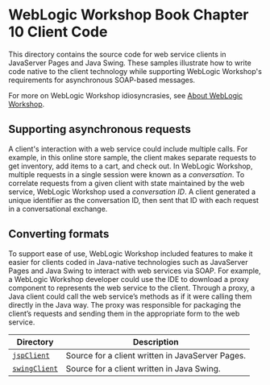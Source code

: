 # WebLogic Workshop Book Chapter 10 Client Code

This directory contains the source code for web service clients in JavaServer Pages and Java Swing. These samples illustrate how to write code native to the client technology while supporting WebLogic Workshop's requirements for asynchronous SOAP-based messages.

For more on WebLogic Workshop idiosyncrasies, see [About WebLogic Workshop](../../../about-weblogic-workshop.md).

## Supporting asynchronous requests

A client's interaction with a web service could include multiple calls. For example, in this online store sample, the client makes separate requests to get inventory, add items to a cart, and check out. In WebLogic Workshop, multiple requests in a single session were known as a *conversation*. To correlate requests from a given client with state maintained by the web service, WebLogic Workshop used a *conversation ID*. A client generated a unique identifier as the conversation ID, then sent that ID with each request in a conversational exchange.

## Converting formats

To support ease of use, WebLogic Workshop included features to make it easier for clients coded in Java-native technologies such as JavaServer Pages and Java Swing to interact with web services via SOAP. For example, a WebLogic Workshop developer could use the IDE to download a proxy component to represents the web service to the client. Through a proxy, a Java client could call the web service’s methods as if it were calling them directly in the Java way. The proxy was responsible for packaging the client’s requests and sending them in the appropriate form to the web service.

Directory | Description
--------- | -----------
[`jspClient`](jspClient) | Source for a client written in JavaServer Pages.
[`swingClient`](swingClient) | Source for a client written in Java Swing.
